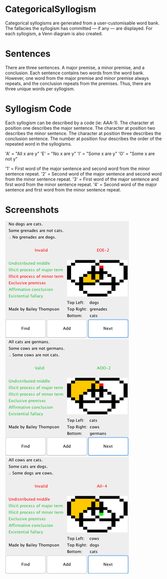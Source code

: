 # CategoricalSyllogism
Categorical syllogisms are generated from a user-customisable word bank. The fallacies the syllogism has committed — if any — are displayed. For each syllogism, a Venn diagram is also created.

# Sentences
There are three sentences. A major premise, a minor premise, and a conclusion. Each sentence contains two words from the word bank. However, one word from the major premise and minor premise always repeats, and the conclusion repeats from the premises. Thus, there are three unique words per syllogism.

# Syllogism Code
Each syllogism can be described by a code (ie: AAA-1). The character at position one describes the major sentence. The character at position two describes the minor sentence. The character at position three describes the conclusion sentence. The number at position four describes the order of the repeated word in the syllogisms.

'A' = "All x are y"
'E' = "No x are y"
'I' = "Some x are y"
'O' = "Some x are not y"

'1' = First word of the major sentence and second word from the minor sentence repeat.
'2' = Second word of the major sentence and second word from the minor sentence repeat.
'3' = First word of the major sentence and first word from the minor sentence repeat.
'4' = Second word of the major sentence and first word from the minor sentence repeat.

# Screenshots
![InvalidOne](/Images/InvalidOne.png?raw=true "InvalidOne")
![ValidOne](/Images/ValidOne.png?raw=true "ValidOne")
![InvalidTwo](/Images/InvalidTwo.png?raw=true "InvalidTwo")
